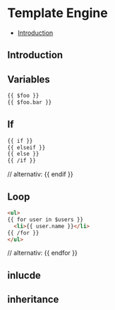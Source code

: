 # Template Engine

* [Introduction](#introduction)

## Introduction

## Variables

```html
{{ $foo }}
{{ $foo.bar }}
```

## If

```html
{{ if }}
{{ elseif }}
{{ else }}
{{ /if }} 
```
// alternativ: {{ endif }}

## Loop

```html
<ul>
{{ for user in $users }}
  <li>{{ user.name }}</li>
{{ /for }}  
</ul>
```
// alternativ: {{ endfor }}

## inlucde

## inheritance